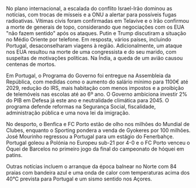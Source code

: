 No plano internacional, a escalada do conflito Israel-Irão dominou as notícias, com trocas de mísseis e a ONU a alertar para possíveis fugas radioativas. Vítimas civis foram confirmadas em Telavive e o Irão confirmou a morte de generais de topo, considerando que negociações com os EUA "não fazem sentido" após os ataques. Putin e Trump discutiram a situação no Médio Oriente por telefone. Em resposta, vários países, incluindo Portugal, desaconselharam viagens à região. Adicionalmente, um ataque nos EUA resultou na morte de uma congressista e do seu marido, com suspeitas de motivações políticas. Na Índia, a queda de um avião causou centenas de mortos.

Em Portugal, o Programa do Governo foi entregue na Assembleia da República, com medidas como o aumento do salário mínimo para 1100€ até 2029, redução do IRS, mais habitação com menos impostos e a proibição de telemóveis nas escolas até ao 6º ano. O Governo ambiciona investir 2% do PIB em Defesa já este ano e neutralidade climática para 2045. O programa defende reformas na Segurança Social, fiscalidade, administração pública e uma nova lei da imigração.

No desporto, o Benfica e FC Porto estão de olho nos milhões do Mundial de Clubes, enquanto o Sporting pondera a venda de Gyokeres por 100 milhões. José Mourinho regressou a Portugal para um estágio do Fenerbahçe. Portugal goleou a Polónia no Europeu sub-21 por 4-0 e o FC Porto venceu o Óquei de Barcelos no primeiro jogo da final do campeonato de hóquei em patins.

Outras notícias incluem o arranque da época balnear no Norte com 84 praias com bandeira azul e uma onda de calor com temperaturas acima dos 40°C prevista para Portugal e um sismo sentido nos Açores.